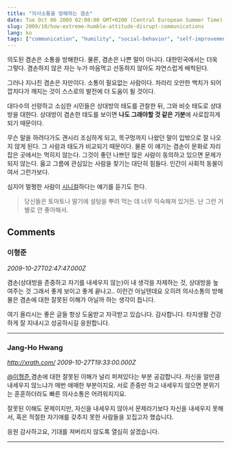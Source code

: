 ```yaml
---
title: "의사소통을 방해하는 겸손"
date: Tue Oct 06 2009 02:00:00 GMT+0200 (Central European Summer Time)
slug: 2009/10/how-extreme-humble-attitude-disrupt-communications
lang: ko
tags: ["communication", "humility", "social-behavior", "self-improvement"]
---
```


의도된 겸손은 소통을 방해한다. 물론, 겸손은 나쁜 말이 아니다. 대한민국에서는 더욱 그렇다. 겸손하지 않은 자는 누가 마음먹고 선동하지 않아도 자연스럽게 배척된다.

그러나 지나친 겸손은 자만이다. 소통이 필요없는 사람이다. 차라리 오만한 백치가 되어 깝치다가 깨지는 것이 스스로의 발전에 더 도움이 될 것이다.

대다수의 선량하고 소심한 시민들은 상대방의 태도를 관찰한 뒤, 그와 비슷 태도로 상대방을 대한다. 상대방이 겸손한 태도를 보이면 **나도 그래야할 것 같은 기분**에 사로잡히게 되기 때문이다.

무슨 말을 하려다가도 괜시리 조심하게 되고, 목구멍까지 나왔던 말이 입밖으로 잘 나오지 않게 된다. 그 사람과 태도가 비교되기 때문이다. 물론 이 얘기는 겸손이 문화로 자리잡은 곳에서는 먹히지 않는다. 그것이 좋던 나쁘던 많은 사람이 동의하고 있으면 문제가 되지 않는다. 옳고 그름에 관심있는 사람을 찾기는 대단히 힘들다. 인간이 사회적 동물이여서 그런가보다.

심지어 멀쩡한 사람이 [시니컬](http://midround.minamza.net/entry/시니컬)하다는 얘기를 듣기도 한다.

> 당신들은 토마토나 딸기에 설탕을 뿌려 먹는 데 너무 익숙해져 있거든. 난 그런 거 별로 안 좋아해서.


## Comments

### 이형준
*2009-10-27T02:47:47.000Z*

겸손(상대방을 존중하고 자기를 내세우지 않는)이
내 생각을 자제하는 것, 상대방을 높여주는 것 그래서 좋게 보이고 좋게 끝나고.. 이런건 아닐텐데요
오히려 의사소통의 방해물은 겸손에 대한 잘못된 이해가 아닐까 하는 생각이 듭니다.

여기 올리시는 좋은 글들 항상 도움받고 자극받고 있습니다. 감사합니다.
타지생활 건강하게 잘 지내시고 성공하시길 응원합니다.

---

### Jang-Ho Hwang
*http://xrath.com/*
*2009-10-27T19:33:00.000Z*

[@이형준 ](#comment-3394) 
겸손에 대한 잘못된 이해가 널리 퍼져있다는 부분 공감합니다. 
자신을 얼만큼 내세우지 않느냐가 매번 애매한 부분이지요. 서로 존중만 하고 내세우지 않으면 분위기는 훈훈하더라도 빠른 의사소통은 어려워지지요.

잘못된 이해도 문제이지만, 자신을 내세우지 않아서 문제라기보다 자신을 내세우지 못해서, 혹은 적절한 자기애를 갖추지 못한 사람들을 꼬집고자 했습니다. 

응원 감사하고요, 기대를 져버리지 않도록 열심히 살겠습니다.

---
